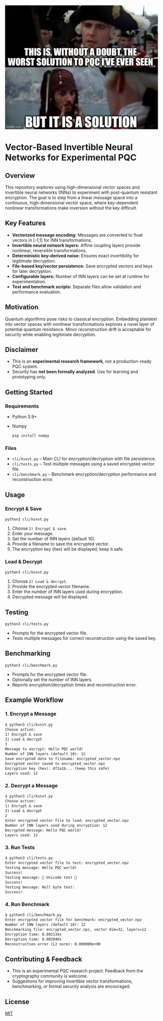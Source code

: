 ![alt text](Is-It-Not.JPG "But you have heard of me.")
# Vector-Based Invertible Neural Networks for Experimental PQC

## Overview
This repository explores using high-dimensional vector spaces and invertible neural networks (INNs) to experiment with post-quantum resistant encryption. The goal is to step from a linear message space into a continuous, high-dimensional vector space, where key-dependent nonlinear transformations make inversion without the key difficult.

## Key Features
- **Vectorized message encoding:** Messages are converted to float vectors in [-1,1] for INN transformations.
- **Invertible neural network layers:** Affine coupling layers provide nonlinear, reversible transformations.
- **Deterministic key-derived noise:** Ensures exact invertibility for legitimate decryption.
- **File-based key/vector persistence:** Save encrypted vectors and keys for later decryption.
- **Configurable layers:** Number of INN layers can be set at runtime for experimentation.
- **Test and benchmark scripts:** Separate files allow validation and performance evaluation.

## Motivation
Quantum algorithms pose risks to classical encryption. Embedding plaintext into vector spaces with nonlinear transformations explores a novel layer of potential quantum resistance. Minor reconstruction drift is acceptable for security while enabling legitimate decryption.

## Disclaimer
- This is an **experimental research framework**, not a production-ready PQC system.
- Security has **not been formally analyzed**. Use for learning and prototyping only.

## Getting Started

### Requirements
- Python 3.9+
- Numpy

    ```bash
    pip install numpy
    ```

### Files
- `cli/ksnvt.py` – Main CLI for encryption/decryption with file persistence.
- `cli/tests.py` – Test multiple messages using a saved encrypted vector file.
- `cli/benchmark.py` – Benchmark encryption/decryption performance and reconstruction error.

## Usage

### Encrypt & Save
    
    python3 cli/ksnvt.py

1. Choose `1) Encrypt & save`.
2. Enter your message.
3. Set the number of INN layers (default 10).
4. Provide a filename to save the encrypted vector.
5. The encryption key (hex) will be displayed; keep it safe.

### Load & Decrypt
    
    python3 cli/ksnvt.py
    
1. Choose `2) Load & decrypt`.
2. Provide the encrypted vector filename.
3. Enter the number of INN layers used during encryption.
4. Decrypted message will be displayed.

## Testing
    
    python3 cli/tests.py
    
- Prompts for the encrypted vector file.
- Tests multiple messages for correct reconstruction using the saved key.

## Benchmarking
    
    python3 cli/benchmark.py
    
- Prompts for the encrypted vector file.
- Optionally set the number of INN layers.
- Reports encryption/decryption times and reconstruction error.

## Example Workflow

### 1. Encrypt a Message
    
    $ python3 cli/ksnvt.py
    Choose action:
    1) Encrypt & save
    2) Load & decrypt
    1
    Message to encrypt: Hello PQC world!
    Number of INN layers (default 10): 12
    Save encrypted data to filename: encrypted_vector.npz
    Encrypted vector saved to encrypted_vector.npz
    Encryption key (hex): 8f2a1b... (keep this safe)
    Layers used: 12
    

### 2. Decrypt a Message
    
    $ python3 cli/ksnvt.py
    Choose action:
    1) Encrypt & save
    2) Load & decrypt
    2
    Enter encrypted vector file to load: encrypted_vector.npz
    Number of INN layers used during encryption: 12
    Decrypted message: Hello PQC world!
    Layers used: 12
    

### 3. Run Tests
    
    $ python3 cli/tests.py
    Enter encrypted vector file to test: encrypted_vector.npz
    Testing message: Hello PQC world!
    Success!
    Testing message: 🚀 Unicode test 🌟
    Success!
    Testing message: Null byte test:
    Success!
    

### 4. Run Benchmark
    
    $ python3 cli/benchmark.py
    Enter encrypted vector file for benchmark: encrypted_vector.npz
    Number of INN layers (default 10): 12
    Benchmarking file: encrypted_vector.npz, vector dim=32, layers=12
    Encryption time: 0.002134s
    Decryption time: 0.002048s
    Reconstruction error (L2 norm): 0.000000e+00
    

## Contributing & Feedback
- This is an experimental PQC research project. Feedback from the cryptography community is welcome.
- Suggestions for improving invertible vector transformations, benchmarking, or formal security analysis are encouraged.

## License
[MIT](https://opensource.org/license/mit)
